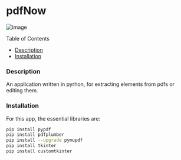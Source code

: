# pdfNow
![image](https://github.com/JSaillok/pdfNow/assets/83131661/eb19bb97-179f-405a-851e-f668bd3d0ead)

Table of Contents
* [Description](#Description)
* [Installation](#Installation)

### Description
An application written in pyrhon, for extracting elements from pdfs or editing them.

### Installation
For this app, the essential libraries are:
```bash
pip install pypdf
pip install pdfplumber
pip install --upgrade pymupdf
pip install tkinter
pip install customtkinter 
```
